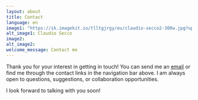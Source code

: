 ```yaml
---
layout: about
title: Contact
language: en
image1: "https://ik.imagekit.io/tlltgjrgy/eu/claudio-secco2-300w.jpg?updatedAt=1718848970671"
alt_image1: Claudio Secco
image2:
alt_image2:
welcome_message: Contact me
---
```

Thank you for your interest in getting in touch! You can send me an [email](mailto:claudiosecco@hotmail.com) or find me through the contact links in the navigation bar above. I am always open to questions, suggestions, or collaboration opportunities.

I look forward to talking with you soon!